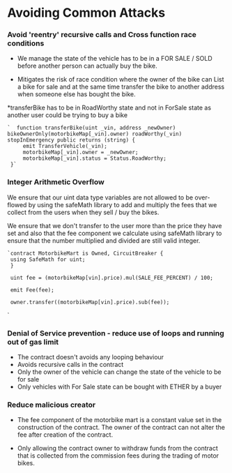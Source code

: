 # Avoiding Common Attacks

### Avoid 'reentry' recursive calls and Cross function race conditions

* We manage the state of the vehicle has to be in a FOR SALE / SOLD before another person can actually buy the bike. 

* Mitigates the risk of race condition where the owner of the bike can List a bike for sale and at the same time transfer the bike to another address when someone else has bought the bike. 

*transferBike has to be in RoadWorthy state and not in ForSale state as another user could be trying to buy a bike 

    `  function transferBike(uint _vin, address _newOwner) bikeOwnerOnly(motorbikeMap[_vin].owner) roadWorthy(_vin) stopInEmergency public returns (string) {
         emit TransferVehicle(_vin);
         motorbikeMap[_vin].owner = _newOwner;
         motorbikeMap[_vin].status = Status.RoadWorthy;
     }`

### Integer Arithmetic Overflow

We ensure that our uint data type variables are not allowed to be over-flowed by using the safeMath library to add and multiply the fees that we collect from the users when they sell / buy the bikes. 

We ensure that we don't transfer to the user more than the price they have set and also that the fee component we calculate using safeMath library to ensure that the number multiplied and divided are still valid integer. 

    `contract MotorbikeMart is Owned, CircuitBreaker {
     using SafeMath for uint;
     }
     
     uint fee = (motorbikeMap[vin].price).mul(SALE_FEE_PERCENT) / 100;

     emit Fee(fee);

     owner.transfer((motorbikeMap[vin].price).sub(fee));
 `
 
 ### Denial of Service prevention - reduce use of loops and running out of gas limit
 
 * The contract doesn't avoids any looping behaviour  
 * Avoids recursive calls in the contract 
 * Only the owner of the vehicle can change the state of the vehicle to be for sale 
 * Only vehicles with For Sale state can be bought with ETHER by a buyer
 
 ### Reduce malicious creator
 
 * The fee component of the motorbike mart is a constant value set in the construction of the contract. The owner of the contract can not alter the fee after creation of the contract. 
 
* Only allowing the contract owner to withdraw funds from the contract that is collected from the commission fees during the trading of motor bikes. 
 
 


